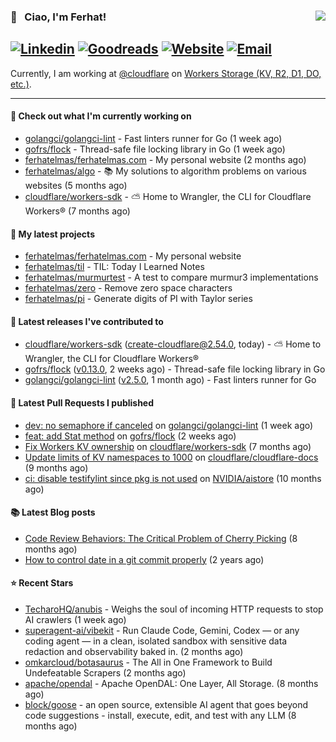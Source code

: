 ### 👋 &nbsp; Ciao, I'm Ferhat! <img align="right" src="https://komarev.com/ghpvc/?username=ferhatelmas" />
[![Linkedin](https://img.shields.io/badge/LinkedIn--_.svg?style=social&logo=linkedin)](https://www.linkedin.com/in/ferhatelmas/)
[![Goodreads](https://img.shields.io/badge/goodreads--_.svg?style=social&logo=goodreads)](https://www.goodreads.com/user/show/24238914-ferhat-elmas/)
[![Website](https://img.shields.io/badge/website--_.svg?style=social&logo=rss)](https://ferhatelmas.com/)
[![Email](https://img.shields.io/badge/email--_.svg?logo=Gmail&style=social)](mailto:elmas.ferhat@gmail.com)
-----------

Currently, I am working at [@cloudflare](https://github.com/cloudflare) on [Workers Storage (KV, R2, D1, DO, etc.)](https://developers.cloudflare.com/products/?product-group=Storage).







-----------
#### 👷 Check out what I'm currently working on

- [golangci/golangci-lint](https://github.com/golangci/golangci-lint) - Fast linters runner for Go (1 week ago)
- [gofrs/flock](https://github.com/gofrs/flock) - Thread-safe file locking library in Go (1 week ago)
- [ferhatelmas/ferhatelmas.com](https://github.com/ferhatelmas/ferhatelmas.com) - My personal website (2 months ago)
- [ferhatelmas/algo](https://github.com/ferhatelmas/algo) - :books: My solutions to algorithm problems on various websites (5 months ago)
- [cloudflare/workers-sdk](https://github.com/cloudflare/workers-sdk) - ⛅️ Home to Wrangler, the CLI for Cloudflare Workers® (7 months ago)

#### 🌱 My latest projects

- [ferhatelmas/ferhatelmas.com](https://github.com/ferhatelmas/ferhatelmas.com) - My personal website
- [ferhatelmas/til](https://github.com/ferhatelmas/til) - TIL: Today I Learned Notes
- [ferhatelmas/murmurtest](https://github.com/ferhatelmas/murmurtest) - A test to compare murmur3 implementations
- [ferhatelmas/zero](https://github.com/ferhatelmas/zero) - Remove zero space characters
- [ferhatelmas/pi](https://github.com/ferhatelmas/pi) - Generate digits of PI with Taylor series

#### 🚀 Latest releases I've contributed to

- [cloudflare/workers-sdk](https://github.com/cloudflare/workers-sdk) ([create-cloudflare@2.54.0](https://github.com/cloudflare/workers-sdk/releases/tag/create-cloudflare%402.54.0), today) - ⛅️ Home to Wrangler, the CLI for Cloudflare Workers®
- [gofrs/flock](https://github.com/gofrs/flock) ([v0.13.0](https://github.com/gofrs/flock/releases/tag/v0.13.0), 2 weeks ago) - Thread-safe file locking library in Go
- [golangci/golangci-lint](https://github.com/golangci/golangci-lint) ([v2.5.0](https://github.com/golangci/golangci-lint/releases/tag/v2.5.0), 1 month ago) - Fast linters runner for Go

#### 🔨 Latest Pull Requests I published

- [dev: no semaphore if canceled](https://github.com/golangci/golangci-lint/pull/6128) on [golangci/golangci-lint](https://github.com/golangci/golangci-lint) (1 week ago)
- [feat: add Stat method](https://github.com/gofrs/flock/pull/127) on [gofrs/flock](https://github.com/gofrs/flock) (2 weeks ago)
- [Fix Workers KV ownership](https://github.com/cloudflare/workers-sdk/pull/8693) on [cloudflare/workers-sdk](https://github.com/cloudflare/workers-sdk) (7 months ago)
- [Update limits of KV namespaces to 1000](https://github.com/cloudflare/cloudflare-docs/pull/19404) on [cloudflare/cloudflare-docs](https://github.com/cloudflare/cloudflare-docs) (9 months ago)
- [ci: disable testifylint since pkg is not used](https://github.com/NVIDIA/aistore/pull/193) on [NVIDIA/aistore](https://github.com/NVIDIA/aistore) (10 months ago)

#### 📚 Latest Blog posts

- [Code Review Behaviors: The Critical Problem of Cherry Picking](https://ferhatelmas.com/blog/code-review-behaviors-the-critical-problem-of-cherry-picking) (8 months ago)
- [How to control date in a git commit properly](https://ferhatelmas.com/blog/how-to-commit-in-the-past) (2 years ago)

#### ⭐ Recent Stars

- [TecharoHQ/anubis](https://github.com/TecharoHQ/anubis) - Weighs the soul of incoming HTTP requests to stop AI crawlers (1 week ago)
- [superagent-ai/vibekit](https://github.com/superagent-ai/vibekit) - Run Claude Code, Gemini, Codex — or any coding agent — in a clean, isolated sandbox with sensitive data redaction and observability baked in. (2 months ago)
- [omkarcloud/botasaurus](https://github.com/omkarcloud/botasaurus) - The All in One Framework to Build Undefeatable Scrapers (2 months ago)
- [apache/opendal](https://github.com/apache/opendal) - Apache OpenDAL: One Layer, All Storage. (8 months ago)
- [block/goose](https://github.com/block/goose) - an open source, extensible AI agent that goes beyond code suggestions - install, execute, edit, and test with any LLM (8 months ago)
